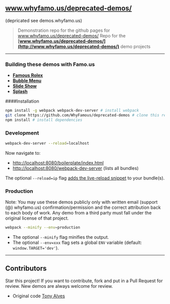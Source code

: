 ## www.whyfamo.us/deprecated-demos/  
(depricated see demos.whyfamo.us)

> Demonstration repo for the github pages for www.whyfamo.us/deprecated-demos/
> Repo for the **[www.whyfamo.us/deprecated-demos/](http://www.whyfamo.us/deprecated-demos/)** demo projects
---
### Building these demos with Famo.us

- **[Famous Rolex](http://www.whyfamo.us/deprecated-demos/rolex/)**
- **[Bubble Menu](http://www.whyfamo.us/deprecated-demos/bubblemenu/)**
- **[Slide Show](http://www.whyfamo.us/deprecated-demos/slideshow/)**
- **[Splash](http://www.whyfamo.us/deprecated-demos/splash/)**

####Installation

```bash
npm install -g webpack webpack-dev-server # install webpack
git clone https://github.com/WhyFamous/deprecated-demos # clone this repository
npm install # install dependencies
```

### Development

```bash
webpack-dev-server --reload=localhost
```

Now navigate to:

* [http://localhost:8080/boilerplate/index.html](http://localhost:8080/boilerplate/index.html)
* [http://localhost:8080/webpack-dev-server](http://localhost:8080/webpack-dev-server) (lists all bundles)

The optional `--reload=ip` flag [adds the live-reload snippet](https://github.com/markmarijnissen/webpack-reload-plugin) to your bundle(s).


### Production  

Note: You may use these demos publicly only with written email (support (@) whyfamo.us) confirmation/permission and the correct attribution back to each body of work. Any demo from a third party must fall under the original license of that project.

```bash
webpack --minify --env=production
```

* The optional `--minify` flag minifies the output.
* The optional `--env=xxx` flag sets a global `ENV` variable (default: `window.TARGET='dev'`).

---

## Contributors

Star this project!
If you want to contribute, fork and put in a Pull Request for review.  New demos are always welcome for review.

* Original code  [Tony Alves](https://github.com/talves/)

